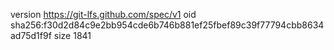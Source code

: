 version https://git-lfs.github.com/spec/v1
oid sha256:f30d2d84c9e2bb954cde6b746b881ef25fbef89c39f77794cbb8634ad75d1f9f
size 1841
